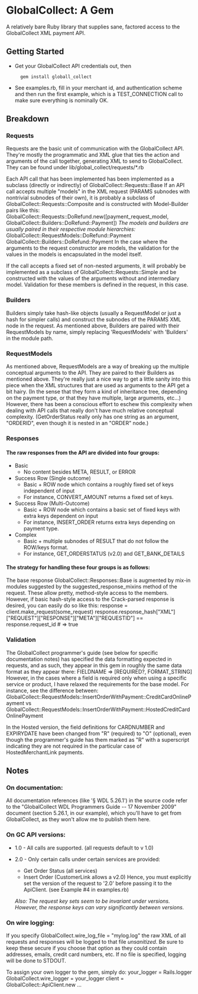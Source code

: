 GlobalCollect: A Gem
======================

A relatively bare Ruby library that supplies sane, factored access to the GlobalCollect XML payment API.

## Getting Started
* Get your GlobalCollect API credentials out, then

        gem install globall_collect

* See examples.rb, fill in your merchant id, and authentication scheme and then run the first example, which is a TEST_CONNECTION call to make sure everything is nominally OK.

## Breakdown
### Requests
Requests are the basic unit of communication with the GlobalCollect API. They're mostly the programmatic and XML glue that ties the action and arguments of the call together, generating XML to send to GlobalCollect. They can be found under lib/global_collect/requests/*.rb

Each API call that has been implemented has been implemented as a subclass (directly or indirectly) of
        GlobalCollect::Requests::Base
If an API call accepts multiple "models" in the XML request (PARAMS subnodes with nontrivial subnodes of their own), it is probably a subclass of
        GlobalCollect::Requests::Composite
and is constructed with Model-Builder pairs like this:
        GlobalCollect::Requests::DoRefund.new([payment_request_model, GlobalCollect::Builders::DoRefund::Payment])
_The models and builders are usually paired in their respective module hierarchies:_
        GlobalCollect::RequestModels::DoRefund::Payment
        GlobalCollect::Builders::DoRefund::Payment
In the case where the arguments to the request constructor are models, the validation for the values in the models is encapsulated in the model itself.

If the call accepts a fixed set of non-nested arguments, it will probably be implemented as a subclass of
        GlobalCollect::Requests::Simple
and be constructed with the values of the arguments without and intermediary model. Validation for these members is defined in the request, in this case.

### Builders
Builders simply take hash-like objects (usually a RequestModel or just a hash for simpler calls) and construct the subnodes of the PARAMS XML node in the request. As mentioned above, Builders are paired with their RequestModels by name, simply replacing 'RequestModels' with 'Builders' in the module path.
    
### RequestModels
As mentioned above, RequestModels are a way of breaking up the multiple conceptual arguments to the API. They are paired to their Builders as mentioned above. They're really just a nice way to get a little sanity into this piece when the XML structures that are used as arguments to the API get a bit hairy. (In the sense that they form a kind of inheritance tree, depending on the payment type, or that they have multiple, large arguments, etc...) However, there has been a conscious effort to eschew this complexity when dealing with API calls that really don't have much relative conceptual complexity. (GetOrderStatus really only has one string as an argument, "ORDERID", even though it is nested in an "ORDER" node.)

### Responses
#### The raw responses from the API are divided into four groups:
* Basic
    * No content besides META, RESULT, or ERROR
* Success Row (Single outcome)
    * Basic + ROW node which contains a roughly fixed set of keys independent of input
    * For instance, CONVERT_AMOUNT returns a fixed set of keys.
* Success Row (Multi-Outcome)
    * Basic + ROW node which contains a basic set of fixed keys with extra keys dependent on input
    * For instance, INSERT_ORDER returns extra keys depending on payment type.
* Complex
    * Basic + multiple subnodes of RESULT that do not follow the ROW/keys format.
    * For instance, GET_ORDERSTATUS (v2.0) and GET_BANK_DETAILS
    
#### The strategy for handling these four groups is as follows:
The base response
        GlobalCollect::Responses::Base
is augmented by mix-in modules suggested by the suggested_response_mixins method of the request. These allow pretty, method-style access to the members. However, if basic hash-style access to the Crack-parsed response is desired, you can easily do so like this:
        response = client.make_request(some_request)
        response.response_hash["XML"]["REQUEST"]["RESPONSE"]["META"]["REQUESTID"] == response.request_id
        # => true

### Validation
The GlobalCollect programmer's guide (see below for specific documentation notes) has specified the data formatting expected in requests, and as such, they appear in this gem in roughly the same data format as they appear there:
        FIELDNAME => [REQUIRED?, FORMAT_STRING]
However, in the cases where a field is required only when using a specific service or product, I have relaxed the requirements for the base model. For instance, see the difference between:
        GlobalCollect::RequestModels::InsertOrderWithPayment::CreditCardOnlinePayment
            vs
                GlobalCollect::RequestModels::InsertOrderWithPayment::HostedCreditCardOnlinePayment

In the Hosted version, the field definitions for CARDNUMBER and EXPIRYDATE have been changed from "R" (required) to "O" (optional), even though the programmer's guide has them marked as "R" with a superscript indicating they are not required in the particular case of HostedMerchantLink payments.

## Notes
### On documentation:

All documentation references (like '§ WDL 5.26.1') in the source code refer to the "GlobalCollect WDL Programmers Guide -- 17 November 2009" document (section 5.26.1, in our example), which you'll have to get from GlobalCollect, as they won't allow me to publish them here.

### On GC API versions:

* 1.0 - All calls are supported. (all requests default to v 1.0)
* 2.0 - Only certain calls under certain services are provided:
    * Get Order Status (all services)
    * Insert Order (CustomerLink allows a v2.0)
    Hence, you must explicitly set the version of the request to '2.0' before passing it to the ApiClient. (see Example #4 in examples.rb)
    
    _Also: The request key sets seem to be invariant under versions. However, the response keys can vary significantly between versions._

### On wire logging:
If you specify
        GlobalCollect.wire_log_file = "mylog.log"
the raw XML of all requests and responses will be logged to that file *unsanitized*. Be sure to keep these secure if you choose that option as they could contain addresses, emails, credit card numbers, etc. If no file is specified, logging will be done to STDOUT.

To assign your own logger to the gem, simply do:
        your_logger = Rails.logger
        GlobalCollect.wire_logger = your_logger
        client = GlobalCollect::ApiClient.new ...
